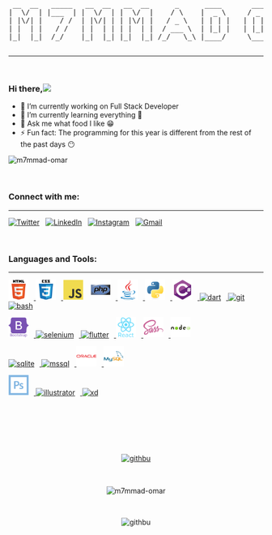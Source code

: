 <pre align="center" > 
 __  __   _____   __  __   __  __      _      ____       ___  __  __    _    ____  
|  \/  | |___  | |  \/  | |  \/  |    / \    |  _ \     / _ \|  \/  |  / \  |  _ \ 
| |\/| |    / /  | |\/| | | |\/| |   / _ \   | | | |   | | | | |\/| | / _ \ | |_) |
| |  | |   / /   | |  | | | |  | |  / ___ \  | |_| |   | |_| | |  | |/ ___ \|  _ < 
|_|  |_|  /_/    |_|  |_| |_|  |_| /_/   \_\ |____/     \___/|_|  |_/_/   \_\_| \_\
      
</pre>

<hr>

<br>


### Hi there,<img src="https://media.giphy.com/media/hvRJCLFzcasrR4ia7z/giphy.gif" width="30">

- 🔭 I’m currently working on Full Stack Developer
- 🌱 I’m currently learning everything 🤣
- 💬 Ask me what food I like 😁
- ⚡ Fun fact: The programming for this year is different from the rest of the past days 😶
<p align="left"> <img src="https://komarev.com/ghpvc/?username=m7mmad-omar&label=Profile%20views&color=0e75b6&style=flat" alt="m7mmad-omar" /> </p>

<br />

### Connect with me:
<hr />


[![Twitter](https://img.shields.io/badge/dynamic/json.svg?color=14171A&labelColor=37474f&logo=twitter&logoColor=4fc3f7&label=&query=%24[0].followers_count&url=https%3A%2F%2Fcdn.syndication.twimg.com%2Fwidgets%2Ffollowbutton%2Finfo.json%3Fscreen_names%3Druhulaminparvez&suffix=%20Followers)](https://twitter.com/Ml761541515)&nbsp;&nbsp;
[![LinkedIn](https://img.shields.io/badge/%20-Connect-black?color=14171A&labelColor=212121&logo=linkedin&logoColor=ffcc80)](https://www.linkedin.com/in/muhammad-h-937468205/)&nbsp;&nbsp;
[![Instagram](https://img.shields.io/badge/%20-Follow-black?color=14171A&labelColor=d81b60&logo=instagram&logoColor=ffffff)](https://www.instagram.com/m7mmad_0mar/)&nbsp;&nbsp;
[![Gmail](https://img.shields.io/badge/%20-Send%20Mail-black?color=14171A&labelColor=ef5350&logo=gmail&logoColor=ffffff)](mailto:muhammadaaa727@gmail.com?subject=From%20GitHub&cc=muhammadaaa727@gmail.com&body=Hi,%20there.%20Found%20you%20from%20GitHub.)

<br />

### Languages and Tools:
<hr />

<a href="https://www.w3.org/html/" target="_blank" rel="noreferrer"> <img src="https://raw.githubusercontent.com/devicons/devicon/master/icons/html5/html5-original-wordmark.svg" alt="html5" width="40" height="40" style="padding-right:10px;"/> </a> <a href="https://www.w3schools.com/css/" target="_blank" rel="noreferrer"> <img src="https://raw.githubusercontent.com/devicons/devicon/master/icons/css3/css3-original-wordmark.svg" alt="css3" width="40" height="40" style="padding-right:10px;"/> </a>
<a href="https://developer.mozilla.org/en-US/docs/Web/JavaScript" target="_blank" 
   rel="noreferrer"> <img src="https://raw.githubusercontent.com/devicons/devicon/master/icons/javascript/javascript-original.svg" alt="javascript" width="40" 
       height="40"
       style="padding-right:10px;"/></a> 
<a href="https://www.php.net" target="_blank" rel="noreferrer"> <img src="https://raw.githubusercontent.com/devicons/devicon/master/icons/php/php-original.svg" alt="php" width="40" height="40" style="padding-right:10px;"/> </a> 
<a href="https://www.java.com" target="_blank" rel="noreferrer"> <img src="https://raw.githubusercontent.com/devicons/devicon/master/icons/java/java-original.svg" 
     alt="java" width="40" height="40" style="padding-right:10px;" /> </a> 
<a href="https://www.python.org" target="_blank" rel="noreferrer"> <img src="https://raw.githubusercontent.com/devicons/devicon/master/icons/python/python-original.svg" alt="python" width="40" height="40" style="padding-right:10px;"/> </a> 
<a href="https://www.w3schools.com/cs/" target="_blank" rel="noreferrer"> <img src="https://raw.githubusercontent.com/devicons/devicon/master/icons/csharp/csharp-original.svg" alt="csharp" width="40" height="40" style="padding-right:10px;"/> </a>
<a href="https://dart.dev" target="_blank" rel="noreferrer"> <img src="https://www.vectorlogo.zone/logos/dartlang/dartlang-icon.svg" alt="dart" width="40" height="40"   style="padding-right:10px;" /> </a> 
<a href="https://git-scm.com/" target="_blank" rel="noreferrer"> <img src="https://www.vectorlogo.zone/logos/git-scm/git-scm-icon.svg" alt="git" width="40" height="40"
    style="padding-right:10px;" /> </a> 
<a href="https://www.gnu.org/software/bash/" target="_blank" rel="noreferrer"> <img src="https://www.vectorlogo.zone/logos/gnu_bash/gnu_bash-icon.svg" alt="bash" width="40" height="40" style="padding-right:10px;"/> </a>


<a href="https://getbootstrap.com" target="_blank" rel="noreferrer"> <img src="https://raw.githubusercontent.com/devicons/devicon/master/icons/bootstrap/bootstrap-plain-wordmark.svg" alt="bootstrap" width="40" height="40" style="padding-right:10px;"/> </a>
<a href="https://www.selenium.dev" target="_blank" rel="noreferrer"> <img src="https://raw.githubusercontent.com/detain/svg-logos/780f25886640cef088af994181646db2f6b1a3f8/svg/selenium-logo.svg" alt="selenium" width="40" height="40" style="padding-right:10px;"/> </a> 
<a href="https://flutter.dev" target="_blank" rel="noreferrer"> <img src="https://www.vectorlogo.zone/logos/flutterio/flutterio-icon.svg" alt="flutter" width="40" height="40" style="padding-right:10px;"/> </a>
<a href="https://reactjs.org/" target="_blank" rel="noreferrer"> <img src="https://raw.githubusercontent.com/devicons/devicon/master/icons/react/react-original-wordmark.svg" alt="react" width="40" height="40" style="padding-right:10px;"/> </a> 
<a href="https://sass-lang.com" target="_blank" rel="noreferrer"> <img src="https://raw.githubusercontent.com/devicons/devicon/master/icons/sass/sass-original.svg" alt="sass" width="40" height="40" style="padding-right:10px;"/> </a> 
<a href="https://nodejs.org" target="_blank" rel="noreferrer"> <img src="https://raw.githubusercontent.com/devicons/devicon/master/icons/nodejs/nodejs-original-wordmark.svg" alt="nodejs" width="40" height="40" style="padding-right:10px;"/> </a> 


<a href="https://www.sqlite.org/" target="_blank" rel="noreferrer"> <img src="https://www.vectorlogo.zone/logos/sqlite/sqlite-icon.svg" alt="sqlite" width="40" height="40" style="padding-right:10px;"/> </a> 
<a href="https://www.microsoft.com/en-us/sql-server" target="_blank" rel="noreferrer"> <img src="https://www.svgrepo.com/show/303229/microsoft-sql-server-logo.svg" alt="mssql" width="40" height="40" style="padding-right:10px;"/> </a> 
<a href="https://www.oracle.com/" target="_blank" rel="noreferrer"> <img src="https://raw.githubusercontent.com/devicons/devicon/master/icons/oracle/oracle-original.svg" alt="oracle" width="40" height="40" style="padding-right:10px;"/> </a> 
<a href="https://www.mysql.com/" target="_blank" rel="noreferrer"> <img src="https://raw.githubusercontent.com/devicons/devicon/master/icons/mysql/mysql-original-wordmark.svg" alt="mysql" width="40" height="40" style="padding-right:10px;"/> </a>

 

<a href="https://www.photoshop.com/en" target="_blank" rel="noreferrer"> <img src="https://raw.githubusercontent.com/devicons/devicon/master/icons/photoshop/photoshop-line.svg" alt="photoshop" width="40" height="40" style="padding-right:10px;"/> </a> 
<a href="https://www.adobe.com/in/products/illustrator.html" target="_blank" rel="noreferrer"> <img src="https://www.vectorlogo.zone/logos/adobe_illustrator/adobe_illustrator-icon.svg" alt="illustrator" width="40" height="40" style="padding-right:10px;"/> </a> 
<a href="https://www.adobe.com/products/xd.html" target="_blank" rel="noreferrer"> <img src="https://cdn.worldvectorlogo.com/logos/adobe-xd.svg" alt="xd" width="40" height="40"/> </a> </p>



<br />
<br />
<br />

<br />
<br />


<!-- <div align="center">
  <p><img align="center" src="https://github-readme-stats.vercel.app/api?username=m7mmad-omar&theme=algolia&show_icons=true" alt="m7mmad-omar" /></p>
</div>    -->

<div align="center">
   
[![githbu](https://github-readme-stats.vercel.app/api?username=m7mmad-omar&theme=algolia&show_icons=true)](https://github-readme-stats.vercel.app/api?username=m7mmad-omar&theme=algolia&show_icons=true)
   
<div/>  
   
<br />

<div align="center">
   
<p><img align="center" src="https://github-readme-streak-stats.herokuapp.com/?user=m7mmad-omar&theme=algolia" alt="m7mmad-omar" /></p>
   
<div/>
   
<br />

<div align="center">
   
![githbu](https://github-readme-stats.vercel.app/api/top-langs/?username=m7mmad-omar&layout=compact&theme=algolia&show_icons=ture)
   
<div/>


<!-- https://github-readme-stats.vercel.app/api/top-langs/?username=m7mmad-omar&layout=compact&theme=algolia&show_icons=ture -->
[twitter]: https://twitter.com/Ml761541515
[instagram]: https://instagram.com/m7mmad_0mar
[linkedin]: https://linkedin.com/in/muhammad-h-937468205
[githbu]: https://github.com/m7mmad-omar 

